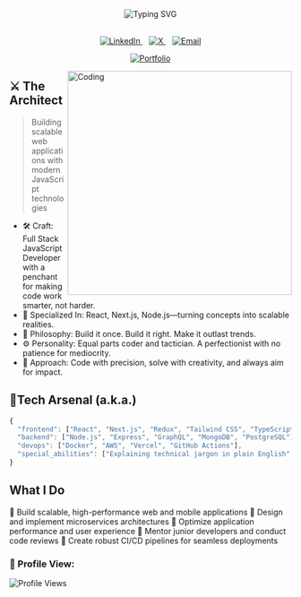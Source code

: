 <div align="center"> 
  <img src="https://readme-typing-svg.demolab.com?font=Fira+Code&size=30&duration=3000&pause=1000&color=0D6EFD&center=true&vCenter=true&width=900&lines=Enter+My+Code+Jungle%2C+If+You+Dare;Dushyant+Khandelwal+-+Master+of+Code%2C+King+of+Coffee" alt="Typing SVG" /> 
</div>

<br/> 

<p align="center"> 
  <a href="https://www.linkedin.com/in/dushyant-khandelwal-516319221/"> 
    <img src="https://img.shields.io/badge/LinkedIn-%230077B5?style=for-the-badge&logo=linkedin&logoColor=white" alt="LinkedIn"/> 
  </a>&nbsp;&nbsp; 
  <a href="https://x.com/dushyant4665"> 
    <img src="https://img.shields.io/badge/X-%23000000?style=for-the-badge&logo=x&logoColor=white" alt="X"/> 
  </a>&nbsp;&nbsp; 
  <a href="mailto:dushyantkhandelwal4665@gmail.com"> 
    <img src="https://img.shields.io/badge/Email-%23333?style=for-the-badge&logo=gmail&logoColor=white" alt="Email"/> 
  </a>
</p>

<p align="center">
  <a href="https://dushyantkhandelwal.in">
    <img src="https://img.shields.io/badge/-Portfolio-24292e?style=for-the-badge&logo=google-chrome&logoColor=white" alt="Portfolio"/>
  </a>
</p>

<img align="right" alt="Coding" width="400" src="https://user-images.githubusercontent.com/74038190/229223263-cf2e4b07-2615-4f87-9c38-e37600f8381a.gif" />

## ⚔️ The Architect

> Building scalable web applications with modern JavaScript technologies

- 🛠️ Craft: Full Stack JavaScript Developer with a penchant for making code work smarter, not harder.
- 🧩 Specialized In: React, Next.js, Node.js—turning concepts into scalable realities.
- 🌌 Philosophy: Build it once. Build it right. Make it outlast trends.
- ⚙️ Personality: Equal parts coder and tactician. A perfectionist with no patience for mediocrity.
- 🎯 Approach: Code with precision, solve with creativity, and always aim for impact.

## 💼Tech Arsenal (a.k.a.)

```javascript
{
  "frontend": ["React", "Next.js", "Redux", "Tailwind CSS", "TypeScript"],
  "backend": ["Node.js", "Express", "GraphQL", "MongoDB", "PostgreSQL"],
  "devops": ["Docker", "AWS", "Vercel", "GitHub Actions"],
  "special_abilities": ["Explaining technical jargon in plain English", "Taming legacy codebases"]
}


```

## What I Do

🎯 Build scalable, high-performance web and mobile applications
🔄 Design and implement microservices architectures
🚀 Optimize application performance and user experience
👥 Mentor junior developers and conduct code reviews
🔧 Create robust CI/CD pipelines for seamless deployments

### 👀 Profile View:
![Profile Views](https://komarev.com/ghpvc/?username=dushyant4665&color=brightgreen&style=flat-square)


